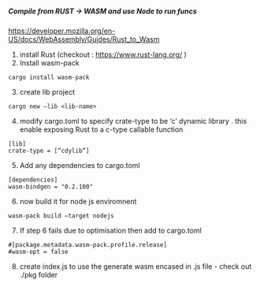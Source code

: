 ##### Compile from RUST -> WASM and use Node to run funcs

https://developer.mozilla.org/en-US/docs/WebAssembly/Guides/Rust_to_Wasm

1. install Rust (checkout : https://www.rust-lang.org/ )
2. Install wasm-pack

```
cargo install wasm-pack
```

3. create lib project

```
cargo new —lib <lib-name>
```

4. modify cargo.toml to specify crate-type to be ‘c’ dynamic library . this enable exposing Rust to a c-type callable function

```
[lib]
crate-type = [“cdylib”]
```

5. Add any dependencies to cargo.toml

```
[dependencies]
wasm-bindgen = "0.2.100"
```

6. now build it for node js enviromnent

```
wasm-pack build —target nodejs
```

7. If step 6 fails due to optimisation then add to cargo.toml

```
#[package.metadata.wasm-pack.profile.release]
#wasm-opt = false
```

8.  create index.js to use the generate wasm encased in .js file - check out ./pkg folder
